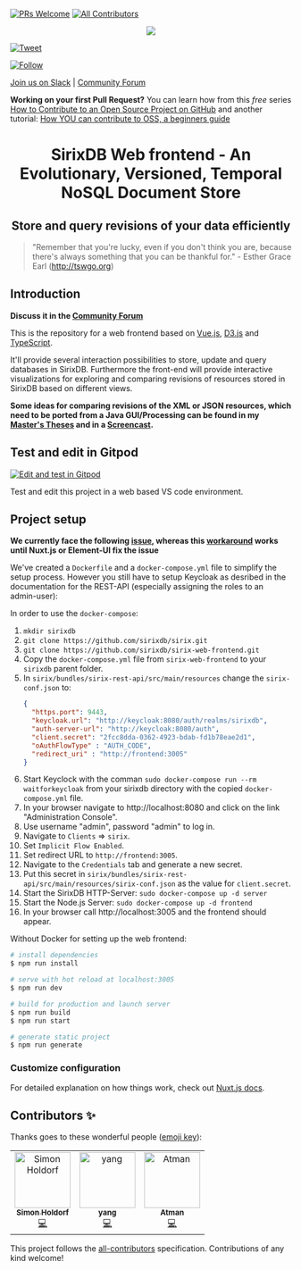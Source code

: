 [![PRs Welcome](https://img.shields.io/badge/PRs-welcome-brightgreen.svg?style=flat-square)](http://makeapullrequest.com)
[![All Contributors](https://img.shields.io/badge/all_contributors-3-orange.svg?style=flat-square)](#contributors)

<p align="center"><img src="https://raw.githubusercontent.com/sirixdb/sirix/master/logo.png"/></p>

[![Tweet](https://img.shields.io/twitter/url/http/shields.io.svg?style=social)](https://twitter.com/intent/tweet?text=SirixDB+-+a+storage+system%2C+which+creates+%28very+small-sized%29+snapshots+of+your+data+on+every+transaction-commit+through+the+implementation+of+a+novel+sliding+snapshot+algorithm.&url=http://sirix.io&via=sirix&hashtags=versioning,diffing,xml,kotlin,coroutines,vertx)

[![Follow](https://img.shields.io/twitter/follow/sirixdb.svg?style=social)](https://twitter.com/sirixdb)

[Join us on Slack](https://join.slack.com/t/sirixdb/shared_invite/enQtNjI1Mzg4NTY4ODUzLTE3NmRhMWRiNWEzMjQ0NjAxNTZlODBhMTQzMWM2Nzc5MThkMjlmMzI0ODRlNGE0ZDgxNDcyODhlZDRhYjM2N2U) | [Community Forum](https://sirix.discourse.group/)

**Working on your first Pull Request?** You can learn how from this *free* series [How to Contribute to an Open Source Project on GitHub](https://egghead.io/series/how-to-contribute-to-an-open-source-project-on-github) and another tutorial: [How YOU can contribute to OSS, a beginners guide](https://dev.to/itnext/how-you-can-contribute-to-oss-36id)

<h1 align="center">SirixDB Web frontend - An Evolutionary, Versioned, Temporal NoSQL Document Store</h1>
<h2 align="center">Store and query revisions of your data efficiently</h2>

>"Remember that you're lucky, even if you don't think you are, because there's always something that you can be thankful for." - Esther Grace Earl (http://tswgo.org)

## Introduction

**Discuss it in the [Community Forum](https://sirix.discourse.group)**

This is the repository for a web frontend based on [Vue.js](https://vuejs.org), [D3.js](https://d3js.org) and [TypeScript](https://www.typescriptlang.org).

It'll provide several interaction possibilities to store, update and query databases in SirixDB. Furthermore the front-end will provide interactive visualizations for exploring and comparing revisions of resources stored in SirixDB based on different views.

**Some ideas for comparing revisions of the XML or JSON resources, which need to be ported from a Java GUI/Processing can be found in my [Master's Theses](
https://github.com/JohannesLichtenberger/master-thesis/blob/master/Master/Thesis/thesis.pdf) and in a [Screencast](http://www.youtube.com/watch?v=l9CXXBkl5vI).**

## Test and edit in Gitpod
[![Edit and test in Gitpod](https://gitpod.io/button/open-in-gitpod.svg)](https://gitpod.io/#https://github.com/sirixdb/sirix-web-frontend)

Test and edit this project in a web based VS code environment.
## Project setup
**We currently face the following [issue](https://github.com/sirixdb/sirix-web-frontend/issues/18), whereas this [workaround](https://github.com/nuxt/typescript/issues/49#issuecomment-531086770) works until Nuxt.js or Element-UI fix the issue**

We've created a `Dockerfile` and a `docker-compose.yml` file to simplify the setup process. However you still have to setup Keycloak as desribed in the documentation for the REST-API (especially assigning the roles to an admin-user):

In order to use the `docker-compose`:

1. `mkdir sirixdb`
2. `git clone https://github.com/sirixdb/sirix.git`
3. `git clone https://github.com/sirixdb/sirix-web-frontend.git`
4. Copy the `docker-compose.yml` file from `sirix-web-frontend` to your `sirixdb` parent folder.
4. In `sirix/bundles/sirix-rest-api/src/main/resources` change the `sirix-conf.json` to:
   ```json
   {
     "https.port": 9443,
     "keycloak.url": "http://keycloak:8080/auth/realms/sirixdb",
     "auth-server-url": "http://keycloak:8080/auth",
     "client.secret": "2fcc8dda-0362-4923-bdab-fd1b78eae2d1",
     "oAuthFlowType" : "AUTH_CODE",
     "redirect_uri" : "http://frontend:3005"
   }
   ```
6. Start Keyclock with the comman `sudo docker-compose run --rm waitforkeycloak` from your sirixdb directory with the copied `docker-compose.yml` file.
6. In your browser navigate to http://localhost:8080 and click on the link "Administration Console".
7. Use username "admin", password "admin" to log in.
8. Navigate to `Clients` => `sirix`.
9. Set `Implicit Flow Enabled`.
10. Set redirect URL to `http://frontend:3005`.
11. Navigate to the `Credentials` tab and generate a new secret.
12. Put this secret in `sirix/bundles/sirix-rest-api/src/main/resources/sirix-conf.json` as the value for `client.secret`.
13. Start the SirixDB HTTP-Server: `sudo docker-compose up -d server`
13. Start the Node.js Server: `sudo docker-compose up -d frontend`
14. In your browser call http://localhost:3005 and the frontend should appear.

Without Docker for setting up the web frontend:

``` bash
# install dependencies
$ npm run install

# serve with hot reload at localhost:3005
$ npm run dev

# build for production and launch server
$ npm run build
$ npm run start

# generate static project
$ npm run generate
```

### Customize configuration
For detailed explanation on how things work, check out [Nuxt.js docs](https://nuxtjs.org).

## Contributors ✨

Thanks goes to these wonderful people ([emoji key](https://allcontributors.org/docs/en/emoji-key)):

<!-- ALL-CONTRIBUTORS-LIST:START - Do not remove or modify this section -->
<!-- prettier-ignore -->
<table>
  <tr>
    <td align="center"><a href="https://github.com/simhol"><img src="https://avatars3.githubusercontent.com/u/4987937?v=4" width="100px;" alt="Simon Holdorf"/><br /><sub><b>Simon Holdorf</b></sub></a><br /><a href="https://github.com/sirixdb/sirix-web-frontend/commits?author=simhol" title="Code">💻</a></td>
    <td align="center"><a href="http://www.codingyang.com"><img src="https://avatars3.githubusercontent.com/u/18388400?v=4" width="100px;" alt="yang"/><br /><sub><b>yang</b></sub></a><br /><a href="https://github.com/sirixdb/sirix-web-frontend/commits?author=Rackar" title="Code">💻</a></td>
    <td align="center"><a href="https://github.com/pareshjoshi"><img src="https://avatars1.githubusercontent.com/u/6260967?v=4" width="100px;" alt="Atman"/><br /><sub><b>Atman</b></sub></a><br /><a href="https://github.com/sirixdb/sirix-web-frontend/commits?author=pareshjoshi" title="Code">💻</a></td>
  </tr>
</table>

<!-- ALL-CONTRIBUTORS-LIST:END -->

This project follows the [all-contributors](https://github.com/all-contributors/all-contributors) specification. Contributions of any kind welcome!